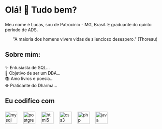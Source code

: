 <h1 align="left">Olá! 👋 Tudo bem?</h1>

###

<p align="left">Meu nome é Lucas, sou de Patrocínio - MG, Brasil. E graduante do quinto período de ADS.</p>
<p align="right">"A maioria dos homens vivem vidas de silencioso desespero." (Thoreau)</p>

###

<h2 align="left">Sobre mim:</h2>

###

<p align="left">✨ Entusiasta de SQL...<br>🎯 Objetivo de ser um DBA...<br>📚 Amo livros e poesia...<br>☸️ Praticante do Dharma...</p>

###

<h2 align="left">Eu codifico com</h2>

###

<div align="left">
  <img src="https://cdn.jsdelivr.net/gh/devicons/devicon/icons/mysql/mysql-original.svg" height="40" alt="mysql logo"  />
  <img width="12" />
  <img src="https://cdn.jsdelivr.net/gh/devicons/devicon/icons/postgresql/postgresql-original.svg" height="40" alt="postgresql logo"  />
  <img width="12" />
  <img src="https://cdn.jsdelivr.net/gh/devicons/devicon/icons/html5/html5-original.svg" height="40" alt="html5 logo"  />
  <img width="12" />
  <img src="https://cdn.jsdelivr.net/gh/devicons/devicon/icons/css3/css3-original.svg" height="40" alt="css3 logo"  />
  <img width="12" />
  <img src="https://cdn.jsdelivr.net/gh/devicons/devicon/icons/php/php-original.svg" height="40" alt="php logo"  />
  <img width="12" />
  <img src="https://cdn.jsdelivr.net/gh/devicons/devicon/icons/java/java-original.svg" height="40" alt="java logo"  />
</div>

###
